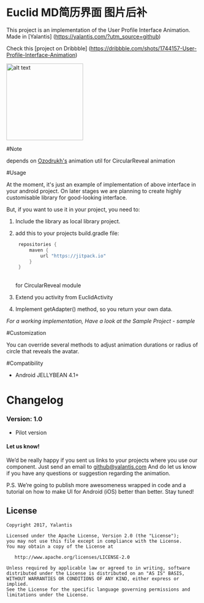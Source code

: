 # Euclid MD简历界面 图片后补

This project is an implementation of the User Profile Interface Animation. Made in [Yalantis] (https://yalantis.com/?utm_source=github)

Check this [project on Dribbble] (https://dribbble.com/shots/1744157-User-Profile-Interface-Animation)

<img src="https://d13yacurqjgara.cloudfront.net/users/125056/screenshots/1744157/99miles-userprofile-animation_1-1-3.gif" alt="alt text" style="width:200;height:200">

#Note

depends on <a href="https://github.com/ozodrukh">Ozodrukh's</a> animation util for CircularReveal animation

#Usage

At the moment, it's just an example of implementation of above interface in your android project.
On later stages we are planning to create highly customisable library for good-looking interface.

But, if you want to use it in your project, you need to:

1. Include the library as local library project.
2. add this to your projects build.gradle file:<br>
   ```groovy
   	repositories {
   	    maven {
   	        url "https://jitpack.io"
   	    }
   	}

   ```
   <br> for CircularReveal module

3. Extend you activity from EuclidActivity
4. Implement getAdapter() method, so you return your own data.

*For a working implementation, Have a look at the Sample Project - sample*

#Customization

You can override several methods to adjust animation durations or radius of circle that
reveals the avatar.

#Compatibility
  
  * Android JELLYBEAN 4.1+
  
# Changelog

### Version: 1.0

  * Pilot version

#### Let us know!

We’d be really happy if you sent us links to your projects where you use our component. Just send an email to github@yalantis.com And do let us know if you have any questions or suggestion regarding the animation. 

P.S. We’re going to publish more awesomeness wrapped in code and a tutorial on how to make UI for Android (iOS) better than better. Stay tuned!
  
## License

    Copyright 2017, Yalantis

    Licensed under the Apache License, Version 2.0 (the "License");
    you may not use this file except in compliance with the License.
    You may obtain a copy of the License at

       http://www.apache.org/licenses/LICENSE-2.0

    Unless required by applicable law or agreed to in writing, software
    distributed under the License is distributed on an "AS IS" BASIS,
    WITHOUT WARRANTIES OR CONDITIONS OF ANY KIND, either express or implied.
    See the License for the specific language governing permissions and
    limitations under the License.
